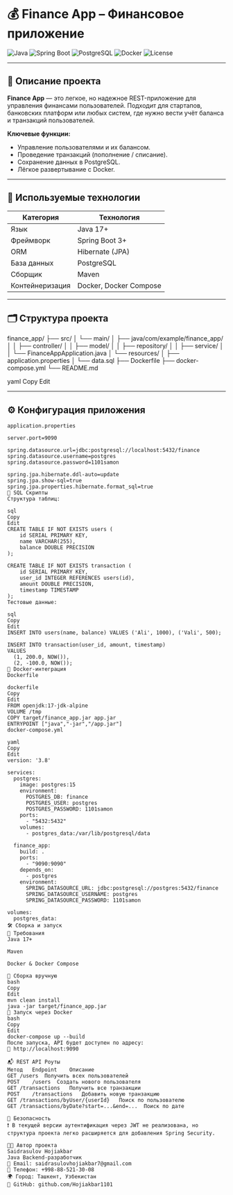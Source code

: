 # 💰 Finance App – Финансовое приложение

![Java](https://img.shields.io/badge/Java-17+-orange?logo=java)
![Spring Boot](https://img.shields.io/badge/Spring%20Boot-3%2B-brightgreen?logo=spring)
![PostgreSQL](https://img.shields.io/badge/PostgreSQL-15-blue?logo=postgresql)
![Docker](https://img.shields.io/badge/Docker-ready-2496ED?logo=docker)
![License](https://img.shields.io/badge/license-MIT-lightgrey)

---

## 📌 Описание проекта

**Finance App** — это легкое, но надежное REST-приложение для управления финансами пользователей. Подходит для стартапов, банковских платформ или любых систем, где нужно вести учёт баланса и транзакций пользователей.

**Ключевые функции:**
- Управление пользователями и их балансом.
- Проведение транзакций (пополнение / списание).
- Сохранение данных в PostgreSQL.
- Лёгкое развертывание с Docker.

---

## 🚀 Используемые технологии

| Категория         | Технология             |
|------------------|------------------------|
| Язык             | Java 17+               |
| Фреймворк        | Spring Boot 3+         |
| ORM              | Hibernate (JPA)        |
| База данных      | PostgreSQL             |
| Сборщик          | Maven                  |
| Контейнеризация  | Docker, Docker Compose |

---

## 🗂️ Структура проекта

finance_app/
├── src/
│ └── main/
│ ├── java/com/example/finance_app/
│ │ ├── controller/
│ │ ├── model/
│ │ ├── repository/
│ │ ├── service/
│ │ └── FinanceAppApplication.java
│ └── resources/
│ ├── application.properties
│ └── data.sql
├── Dockerfile
├── docker-compose.yml
└── README.md

yaml
Copy
Edit

---

## ⚙️ Конфигурация приложения

`application.properties`

```properties
server.port=9090

spring.datasource.url=jdbc:postgresql://localhost:5432/finance
spring.datasource.username=postgres
spring.datasource.password=1101samon

spring.jpa.hibernate.ddl-auto=update
spring.jpa.show-sql=true
spring.jpa.properties.hibernate.format_sql=true
🧾 SQL Скрипты
Структура таблиц:

sql
Copy
Edit
CREATE TABLE IF NOT EXISTS users (
    id SERIAL PRIMARY KEY,
    name VARCHAR(255),
    balance DOUBLE PRECISION
);

CREATE TABLE IF NOT EXISTS transaction (
    id SERIAL PRIMARY KEY,
    user_id INTEGER REFERENCES users(id),
    amount DOUBLE PRECISION,
    timestamp TIMESTAMP
);
Тестовые данные:

sql
Copy
Edit
INSERT INTO users(name, balance) VALUES ('Ali', 1000), ('Vali', 500);

INSERT INTO transaction(user_id, amount, timestamp)
VALUES 
  (1, 200.0, NOW()),
  (2, -100.0, NOW());
🐳 Docker-интеграция
Dockerfile

dockerfile
Copy
Edit
FROM openjdk:17-jdk-alpine
VOLUME /tmp
COPY target/finance_app.jar app.jar
ENTRYPOINT ["java","-jar","/app.jar"]
docker-compose.yml

yaml
Copy
Edit
version: '3.8'

services:
  postgres:
    image: postgres:15
    environment:
      POSTGRES_DB: finance
      POSTGRES_USER: postgres
      POSTGRES_PASSWORD: 1101samon
    ports:
      - "5432:5432"
    volumes:
      - postgres_data:/var/lib/postgresql/data

  finance_app:
    build: .
    ports:
      - "9090:9090"
    depends_on:
      - postgres
    environment:
      SPRING_DATASOURCE_URL: jdbc:postgresql://postgres:5432/finance
      SPRING_DATASOURCE_USERNAME: postgres
      SPRING_DATASOURCE_PASSWORD: 1101samon

volumes:
  postgres_data:
🛠️ Сборка и запуск
🔧 Требования
Java 17+

Maven

Docker & Docker Compose

🚀 Сборка вручную
bash
Copy
Edit
mvn clean install
java -jar target/finance_app.jar
🐳 Запуск через Docker
bash
Copy
Edit
docker-compose up --build
После запуска, API будет доступен по адресу:
📍 http://localhost:9090

📬 REST API Роуты
Метод	Endpoint	Описание
GET	/users	Получить всех пользователей
POST	/users	Создать нового пользователя
GET	/transactions	Получить все транзакции
POST	/transactions	Добавить новую транзакцию
GET	/transactions/byUser/{userId}	Поиск по пользователю
GET	/transactions/byDate?start=...&end=...	Поиск по дате

🔐 Безопасность
❗ В текущей версии аутентификация через JWT не реализована, но структура проекта легко расширяется для добавления Spring Security.

👨‍💻 Автор проекта
Saidrasulov Hojiakbar
Java Backend-разработчик
📧 Email: saidrasulovhojiakbar7@gmail.com
📱 Телефон: +998-88-521-30-08
🌍 Город: Ташкент, Узбекистан
🔗 GitHub: github.com/Hojiakbar1101

